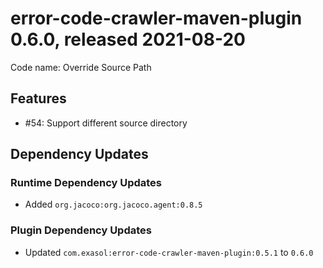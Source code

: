 # error-code-crawler-maven-plugin 0.6.0, released 2021-08-20

Code name: Override Source Path

## Features

* #54: Support different source directory

## Dependency Updates

### Runtime Dependency Updates

* Added `org.jacoco:org.jacoco.agent:0.8.5`

### Plugin Dependency Updates

* Updated `com.exasol:error-code-crawler-maven-plugin:0.5.1` to `0.6.0`
